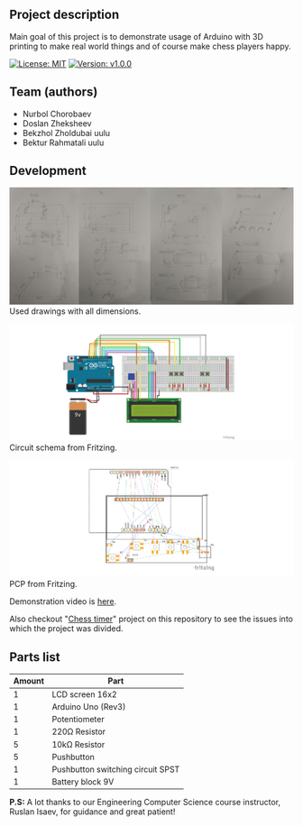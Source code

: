 ## Project description
Main goal of this project is to demonstrate usage of Arduino with 3D printing 
to make real world things and of course make chess players happy.

[![License: MIT](https://img.shields.io/badge/License-MIT-yellow.svg)](https://opensource.org/licenses/MIT)
[![Version: v1.0.0](https://img.shields.io/badge/Developed%20at-IAU-orange)](https://github.com/chorobaev)

## Team (authors)
* Nurbol Chorobaev
* Doslan Zheksheev
* Bekzhol Zholdubai uulu
* Bektur Rahmatali uulu

## Development
![Drawing](Images/drawings.png) Used drawings with all dimensions.

![Schematic is here](Images/chess-timer_circuit.png) Circuit schema from Fritzing.

![PCB](Images/chess-timer_pcb.png) PCP from Fritzing.

Demonstration video is [here](https://youtu.be/TPOspKETKMQ).

Also checkout "[Chess timer][1]" project on this repository to see the
issues into which the project was divided.  

## Parts list

| Amount | Part |
|--------|------|
| 1      | LCD screen 16x2|
| 1      | Arduino Uno (Rev3) |
| 1      | Potentiometer |
| 1      | 220Ω Resistor |
| 5      | 10kΩ Resistor |
| 5      | Pushbutton |
| 1      | Pushbutton switching circuit SPST |
| 1      | Battery block 9V |

**P.S:** A lot thanks to our Engineering Computer Science course instructor, Ruslan Isaev,
for guidance and great patient!

[1]: https://github.com/chorobaev/arduino-chess-clock/projects/1